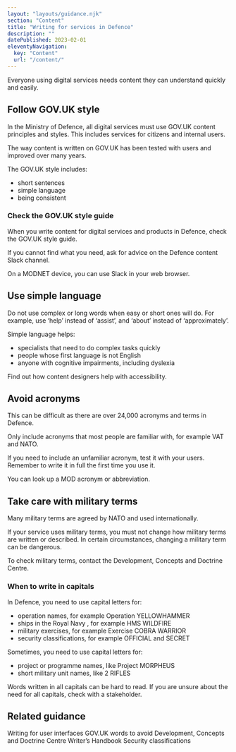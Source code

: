 ```yaml
---
layout: "layouts/guidance.njk"
section: "Content"
title: "Writing for services in Defence"
description: ""
datePublished: 2023-02-01
eleventyNavigation:
  key: "Content"
  url: "/content/"
---
```



Everyone using digital services needs content they can understand quickly and easily.

## Follow GOV.UK style

In the Ministry of Defence, all digital services must use GOV.UK content principles and styles. This includes services for citizens and internal users.

The way content is written on GOV.UK has been tested with users and improved over many years. 

The GOV.UK style includes: 

- short sentences
- simple language
- being consistent

### Check the GOV.UK style guide

When you write content for digital services and products in Defence, check the GOV.UK style guide. 

If you cannot find what you need, ask for advice on the Defence content Slack channel. 

On a MODNET device, you can use Slack in your web browser.

## Use simple language

Do not use complex or long words when easy or short ones will do. For example, use ‘help’ instead of ‘assist’, and ‘about’ instead of ‘approximately’.

Simple language helps: 

- specialists that need to do complex tasks quickly
- people whose first language is not English
- anyone with cognitive impairments, including dyslexia 

Find out how content designers help with accessibility. 

## Avoid acronyms 

This can be difficult as there are over 24,000 acronyms and terms in Defence. 

Only include acronyms that most people are familiar with, for example VAT and NATO.

If you need to include an unfamiliar acronym, test it with your users. Remember to write it in full the first time you use it.

You can look up a MOD acronym or abbreviation. 


## Take care with military terms

Many military terms are agreed by NATO and used internationally. 

If your service uses military terms, you must not change how military terms are written or described. In certain circumstances, changing a military term can be dangerous.

To check military terms, contact the Development, Concepts and Doctrine Centre.

### When to write in capitals

In Defence, you need to use capital letters for: 

- operation names, for example Operation YELLOWHAMMER
- ships in the Royal Navy , for example HMS WILDFIRE
- military exercises, for example Exercise COBRA WARRIOR
- security classifications, for example OFFICIAL and SECRET

Sometimes, you need to use capital letters for:

- project or programme names, like Project MORPHEUS
- short military unit names, like 2 RIFLES

Words written in all capitals can be hard to read. If you are unsure about the need for all capitals, check with a stakeholder.


## Related guidance
Writing for user interfaces
GOV.UK words to avoid
Development, Concepts and Doctrine Centre Writer’s Handbook
Security classifications
